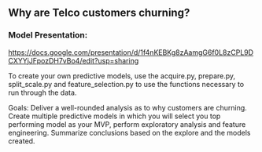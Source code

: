 ## Why are Telco customers churning?

### Model Presentation:
https://docs.google.com/presentation/d/1f4nKEBKg8zAamgG6f0L8zCPL9DCXYYjJFpozDH7vBo4/edit?usp=sharing

To create your own predictive models, use the acquire.py, prepare.py, split_scale.py and feature_selection.py to use the functions necessary to run through the data.

Goals: Deliver a well-rounded analysis as to why customers are churning. Create multiple predictive models in which you will select you top performing model as your MVP, perform exploratory analysis and feature engineering. Summarize conclusions based on the explore and the models created.
